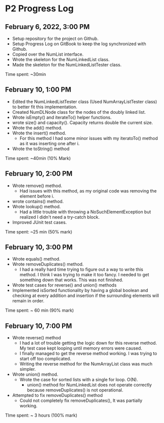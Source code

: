 # P2 Progress Log

## February 6, 2022, 3:00 PM

* Setup repository for the project on Github.&#x20;
* Setup Progress Log on GitBook to keep the log synchronized with Github.&#x20;
* Copied over the NumList interface.
* Wrote the skeleton for the NumLinkedList class.&#x20;
* Made the skeleton for the NumLinkedListTester class.

Time spent: \~30min

## February 10, 1:00 PM

* Edited the NumLinkedListTester class (Used NumArrayListTester class) to better fit this implementation.
* Created NumDLNode class for the nodes of the doubly linked list.
* Wrote isEmpty() and iterateTo() helper functions.&#x20;
* wrote size() and capacity(). Capacity returns double the current size.
* Wrote the add() method.&#x20;
* Wrote the insert() method.&#x20;
  * For this method I had some minor issues with my iteratoTo() method as it was inserting one after i.
* &#x20;Wrote the toString() method

Time spent: \~40min (10% Mark)

## February 10, 2:00 PM

* Wrote remove() method.&#x20;
  * Had issues with this method, as my original code was removing the element before i.&#x20;
* wrote contains() method.
* Wrote lookup() method.&#x20;
  * Had a little trouble with throwing a NoSuchElementException but realized I didn't need a try-catch block.
* Improved JUnit test cases.

Time spent: \~25 min (50% mark)

## February 10, 3:00 PM&#x20;

* Wrote equals() method.&#x20;
* Wrote removeDuplicates() method.
  * I had a really hard time trying to figure out a way to write this method. I think I was trying to make it too fancy. I needed to get something down that works. This was not finished.&#x20;
* Wrote test cases for reverse() and union() methods
* Implemented isSorted functionality by having a global boolean and checking at every addition and insertion if the surrounding elements will remain in order.

Time spent: \~ 60 min (90% mark)

## February 10, 7:00 PM&#x20;

* Wrote reverse() method
  * I had a lot of trouble getting the logic down for this reverse method. My test case kept looping until memory errors were caused.&#x20;
  * I finally managed to get the reverse method working. I was trying to start off too complicated.&#x20;
  * Writing the reverse method for the NumArrayList class was much simpler.&#x20;
* Wrote union() method.
  * Wrote the case for sorted lists with a single for loop. O(N).
    * union() method for NumLinkedList does not operate correctly because removeDuplicates() is not operational.&#x20;
* Attempted to fix removeDuplicates() method
  * Could not completely fix removeDuplicates(), It was partially working.

TIme spent: \~ 3 hours (100% mark)
